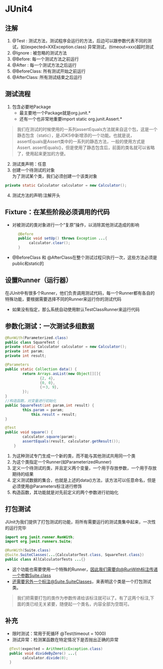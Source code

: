 # JUnit4
## 注解
1. @Test : 测试方法，测试程序会运行的方法，后边可以跟参数代表不同的测试，如(expected=XXException.class) 异常测试，(timeout=xxx)超时测试
2. @Ignore : 被忽略的测试方法
3. @Before: 每一个测试方法之前运行
4. @After : 每一个测试方法之后运行
5. @BeforeClass: 所有测试开始之前运行
6. @AfterClass: 所有测试结束之后运行

## 测试流程
1. 包含必要地Package  
    - 最主要地一个Package就是org.junit.\*
    - 还有一个也非常地重要import static org.junit.Assert.* 
>我们在测试的时候使用的一系列assertEquals方法就来自这个包，这是一个静态包含（static），是JDK5中新增添的一个功能。也就是说，assertEquals是Assert类中的一系列的静态方法，一般的使用方式是Assert. assertEquals()，但是使用了静态包含后，前面的类名就可以省略了，使用起来更加的方便。

2. 测试类声明：任意
3. 创建一个待测试的对象  
    为了测试某个类，我们必须创建一个该类对象
```java
private static Calculator calculator = new Calculator();  
```
4. 测试方法的声明:注解开头
## Fixture：在某些阶段必须调用的代码
- 对被测试的类对象进行一个“复原”操作，以消除其他测试造成的影响
```java
      @Before
      public void setUp() throws Exception ...{
           calculator.clear();
      }
```
- @BeforeClass 和 @AfterClass在整个测试过程只执行一次，这些方法必须是public和static的

## 设置Runner（运行器）
在JUnit中有很多个Runner，他们负责调用测试代码，每一个Runner都有各自的特殊功能，要根据需要选择不同的Runner来运行你的测试代码
- 如果没有指定，那么系统自动使用默认TestClassRunner来运行代码

## 参数化测试：一次测试多组数据
```java
@RunWith(Parameterized.class)
public class SquareTest {
private static Calculator calculator = new Calculator();
private int param;
private int result;    

@Parameters   
public static Collection data() {
        return Arrays.asList(new Object[][]{
                {2, 4},
                {0, 0},
                {－3, 9},
        });
}
//构造函数，对变量进行初始化
public SquareTest(int param,int result) {
        this.param = param;
            this.result = result;
}

@Test   
public void square() {
        calculator.square(param);
        assertEquals(result, calculator.getResult());
    }
```
1. 为这种测试专门生成一个新的类，而不能与其他测试共用同一个类
2. 为这个类指定一个Runner(如ParameterizedRunner)
3. 定义一个待测试的类，并且定义两个变量，一个用于存放参数，一个用于存放期待的结果
4. 定义测试数据的集合，也就是上述的data()方法，该方法可以任意命名，但是必须使用@Parameters标注进行修饰
5. 构造函数，其功能就是对先前定义的两个参数进行初始化

## 打包测试
JUnit为我们提供了打包测试的功能，将所有需要运行的测试类集中起来，一次性的运行完毕
```java
import org.junit.runner.RunWith;
import org.junit.runners.Suite;

@RunWith(Suite.class)
@Suite.SuiteClasses(...{CalculatorTest.class, SquareTest.class})
public class AllCalculatorTests ...{}
```
- 这个功能也需要使用一个特殊的Runner，因此我们需要向@RunWith标注传递一个参数Suite.class
- 还需要另外一个标注@Suite.SuiteClasses，来表明这个类是一个打包测试类。
>我们把需要打包的类作为参数传递给该标注就可以了。有了这两个标注,下面的类已经无关紧要，随便起一个类名，内容全部为空既可。

## 补充
- 限时测试：常用于死循环
    @Test(timeout = 1000)
- 测试异常：检测某函数在特定情况下是否抛出正确的异常
```java
  @Test(expected = ArithmeticException.class)
  public void divideByZero() ...{
        calculator.divide(0);
  }
```

